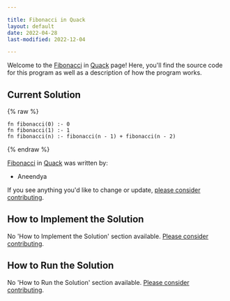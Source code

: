 ```yaml
---

title: Fibonacci in Quack
layout: default
date: 2022-04-28
last-modified: 2022-12-04

---
```


Welcome to the [Fibonacci](https://sampleprograms.io/projects/fibonacci) in [Quack](https://sampleprograms.io/languages/quack) page! Here, you'll find the source code for this program as well as a description of how the program works.

## Current Solution

{% raw %}

```quack
fn fibonacci(0) :- 0
fn fibonacci(1) :- 1
fn fibonacci(n) :- fibonacci(n - 1) + fibonacci(n - 2)
```

{% endraw %}

[Fibonacci](https://sampleprograms.io/projects/fibonacci) in [Quack](https://sampleprograms.io/languages/quack) was written by:

- Aneendya

If you see anything you'd like to change or update, [please consider contributing](https://github.com/TheRenegadeCoder/sample-programs).

## How to Implement the Solution

No 'How to Implement the Solution' section available. [Please consider contributing](https://github.com/TheRenegadeCoder/sample-programs-website).

## How to Run the Solution

No 'How to Run the Solution' section available. [Please consider contributing](https://github.com/TheRenegadeCoder/sample-programs-website).